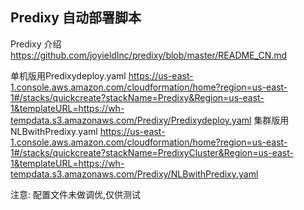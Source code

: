 ## Predixy 自动部署脚本

Predixy 介绍 https://github.com/joyieldInc/predixy/blob/master/README_CN.md


单机版用Predixydeploy.yaml
https://us-east-1.console.aws.amazon.com/cloudformation/home?region=us-east-1#/stacks/quickcreate?stackName=Predixy&Region=us-east-1&templateURL=https://wh-tempdata.s3.amazonaws.com/Predixy/Predixydeploy.yaml
集群版用NLBwithPredixy.yaml
https://us-east-1.console.aws.amazon.com/cloudformation/home?region=us-east-1#/stacks/quickcreate?stackName=PredixyCluster&Region=us-east-1&templateURL=https://wh-tempdata.s3.amazonaws.com/Predixy/NLBwithPredixy.yaml


注意: 配置文件未做调优,仅供测试